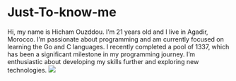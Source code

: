 # Just-To-know-me
Hi, my name is Hicham Ouzddou. I’m 21 years old and I live in Agadir, Morocco. I’m passionate about programming and am currently focused on learning the Go and C languages. I recently completed a pool of 1337, which has been a significant milestone in my programming journey. I’m enthusiastic about developing my skills further and exploring new technologies.
![](https://badge.mediaplus.ma/greenbinary/username)
